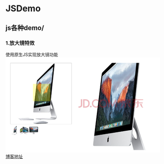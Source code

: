 # JSDemo
## js各种demo/<br>
### 1.放大镜特效<br>
使用原生JS实现放大镜功能<br>
![](https://github.com/yYohao/JSDemo/raw/master/放大镜/images/放大镜.png)<br>
[博客地址](https://mp.csdn.net/postedit/81941885)
